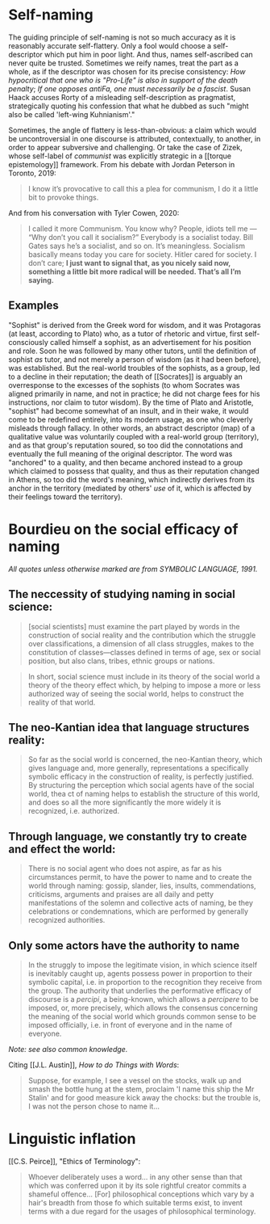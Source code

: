 # Self-naming

The guiding principle of self-naming is not so much accuracy as it is reasonably accurate self-flattery. Only a fool would choose a self-descriptor which put him in poor light. And thus, names self-ascribed can never quite be trusted. Sometimes we reify names, treat the part as a whole, as if the descriptor was chosen for its precise consistency: _How hypocritical that one who is "Pro-Life" is also in support of the death penalty_; _If one opposes antiFa, one must necessarily be a fascist_. Susan Haack accuses Rorty of a misleading self-description as pragmatist, strategically quoting his confession that what he dubbed as such "might also be called 'left-wing Kuhnianism'." 

Sometimes, the angle of flattery is less-than-obvious: a claim which would be uncontroversial in one discourse is attributed, contextually, to another, in order to appear subversive and challenging. Or take the case of Zizek, whose self-label of _communist_ was explicitly strategic in a [[torque epistemology]] framework. From his debate with Jordan Peterson in Toronto, 2019:

> I know it’s provocative to call this a plea for communism, I do it a little bit to provoke things.

And from his conversation with Tyler Cowen, 2020:

> I called it more Communism. You know why? People, idiots tell me — “Why don’t you call it socialism?” Everybody is a socialist today. Bill Gates says he’s a socialist, and so on. It’s meaningless. Socialism basically means today you care for society. Hitler cared for society. I don’t care; **I just want to signal that, as you nicely said now, something a little bit more radical will be needed. That’s all I’m saying.**

## Examples

"Sophist" is derived from the Greek word for wisdom, and it was Protagoras (at least, according to Plato) who, as a tutor of rhetoric and virtue, first self-consciously called himself a sophist, as an advertisement for his position and role. Soon he was followed by many other tutors, until the definition of sophist _as_ tutor, and not merely a person of wisdom (as it had been before), was established. But the real-world troubles of the sophists, as a group, led to a decline in their reputation; the death of [[Socrates]] is arguably an overresponse to the excesses of the sophists (to whom Socrates was aligned primarily in name, and not in practice; he did not charge fees for his instructions, nor claim to tutor wisdom). By the time of Plato and Aristotle, "sophist" had become somewhat of an insult, and in their wake, it would come to be redefined entirely, into its modern usage, as one who cleverly misleads through fallacy. In other words, an abstract descriptor (map) of a qualitative value was voluntarily coupled with a real-world group (territory), and as that group's reputation soured, so too did the connotations and eventually the full meaning of the original descriptor. The word was "anchored" to a quality, and then became anchored instead to a group which claimed to possess that quality, and thus as their reputation changed in Athens, so too did the word's meaning, which indirectly derives from its anchor in the territory (mediated by others' _use_ of it, which is affected by their feelings toward the territory).

# Bourdieu on the social efficacy of naming

_All quotes unless otherwise marked are from SYMBOLIC LANGUAGE, 1991._

## The neccessity of studying naming in social science:

> [social scientists] must examine the part played by words in the construction of social reality and the contribution which the struggle over classifications, a dimension of all class struggles, makes to the constitution of classes—classes defined in terms of age, sex or social position, but also clans, tribes, ethnic groups or nations.

> In short, social science must include in its theory of the social world a theory of the theory effect which, by helping to impose a more or less authorized way of seeing the social world, helps to construct the reality of that world.

## The neo-Kantian idea that language structures reality:

> So far as the social world is concerned, the neo-Kantian theory, which gives language and, more generally, representations a specifically symbolic efficacy in the construction of reality, is perfectly justified. By structuring the perception which social agents have of the social world, thea ct of naming helps to establish the structure of this world, and does so all the more significantly the more widely it is recognized, i.e. authorized.

## Through language, we constantly try to create and effect the world: 

> There is no social agent who does not aspire, as far as his circumstances permit, to have the power to name and to create the world through naming: gossip, slander, lies, insults, commendations, criticisms, arguments and praises are all daily and petty manifestations of the solemn and collective acts of naming, be they celebrations or condemnations, which are performed by generally recognized authorities.

## Only some actors have the authority to name

> In the struggly to impose the legitimate vision, in which science itself is inevitably caught up, agents possess power in proportion to their symbolic capital, i.e. in proportion to the recognition they receive from the group. The authority that underlies the performative efficacy of discourse is a _percipi_, a being-known, which allows a _percipere_ to be imposed, or, more precisely, which allows the consensus concerning the meaning of the social world which grounds common sense to be imposed officially, i.e. in front of everyone and in the name of everyone. 

_Note: see also common knowledge._

Citing [[J.L. Austin]], _How to do Things with Words_:

> Suppose, for example, I see a vessel on the stocks, walk up and smash the bottle hung at the stem, proclaim 'I name this ship the Mr Stalin' and for good measure kick away the chocks: but the trouble is, I was not the person chose to name it...

# Linguistic inflation

[[C.S. Peirce]], "Ethics of Terminology":

> Whoever deliberately uses a word... in any other sense than that which was conferred upon it by its sole rightful creator commits a shameful offence... [For] philosophical conceptions which vary by a hair's breadth from those fo which suitable terms exist, to invent terms with a due regard for the usages of philosophical terminology.